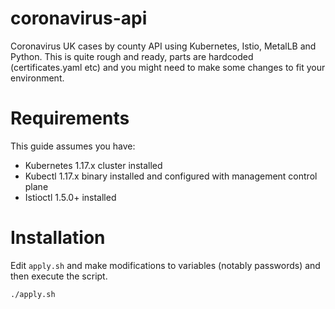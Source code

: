 # coronavirus-api
Coronavirus UK cases by county API using Kubernetes, Istio, MetalLB and Python. This is quite rough and ready, parts are hardcoded (certificates.yaml etc) and you might need to make some changes to fit your environment.

# Requirements

This guide assumes you have:

- Kubernetes 1.17.x cluster installed
- Kubectl 1.17.x binary installed and configured with management control plane
- Istioctl 1.5.0+ installed

# Installation
Edit `apply.sh` and make modifications to variables (notably passwords) and then execute the script.

`./apply.sh`
